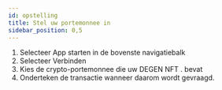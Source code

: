 ```yaml
---
id: opstelling
title: Stel uw portemonnee in
sidebar_position: 0,5
---
```


1. Selecteer App starten in de bovenste navigatiebalk
2. Selecteer Verbinden
3. Kies de crypto-portemonnee die uw DEGEN NFT . bevat
4. Onderteken de transactie wanneer daarom wordt gevraagd.
